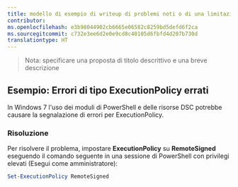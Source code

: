 ```yaml
---
title: modello di esempio di writeup di problemi noti o di una limitazione
contributor: 
ms.openlocfilehash: e3b98044902cb6665e06582c8259bd5defd6f2ca
ms.sourcegitcommit: c732e3ee6d2e0e9cd8c40105d6fbfd4d207b730d
translationtype: HT
---
```

>Nota: specificare una proposta di titolo descrittivo e una breve descrizione

## <a name="example-erroneous-executionpolicy-errors"></a>Esempio: Errori di tipo ExecutionPolicy errati ##
In Windows 7 l'uso dei moduli di PowerShell e delle risorse DSC potrebbe causare la segnalazione di errori per ExecutionPolicy.

### <a name="resolution"></a>Risoluzione

Per risolvere il problema, impostare **ExecutionPolicy** su **RemoteSigned** eseguendo il comando seguente in una sessione di PowerShell con privilegi elevati (Esegui come amministratore):

```powershell
Set-ExecutionPolicy RemoteSigned
```

